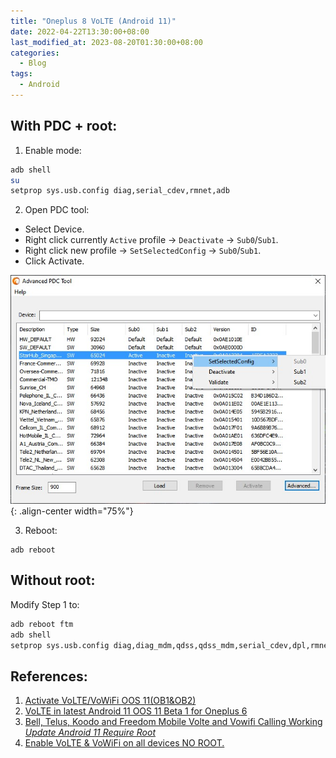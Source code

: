 ```yaml
---
title: "Oneplus 8 VoLTE (Android 11)"
date: 2022-04-22T13:30:00+08:00
last_modified_at: 2023-08-20T01:30:00+08:00
categories:
  - Blog
tags:
  - Android
---
```


## With PDC + root:

1. Enable mode:
```bash
adb shell
su
setprop sys.usb.config diag,serial_cdev,rmnet,adb
```

2. Open PDC tool:
- Select Device.
- Right click currently `Active` profile &rarr; `Deactivate` &rarr; `Sub0`/`Sub1`.
- Right click new profile &rarr; `SetSelectedConfig` &rarr; `Sub0`/`Sub1`.
- Click Activate.

![PDC](/assets/images/android/pdc.jpg){: .align-center width="75%"}

3. Reboot: 
```
adb reboot
```

## Without root:

Modify Step 1 to:
```bash
adb reboot ftm
adb shell
setprop sys.usb.config diag,diag_mdm,qdss,qdss_mdm,serial_cdev,dpl,rmnet,adb
```

## References:
1. [Activate VoLTE/VoWiFi OOS 11(OB1&OB2)](https://forum.xda-developers.com/t/guide-activate-volte-vowifi-oos-11-ob1-ob2.4223967/)
2. [VoLTE in latest Android 11 OOS 11 Beta 1 for Oneplus 6](https://www.reddit.com/r/oneplus/comments/ogr7wr/volte_in_latest_android_11_oos_11_beta_1_for/)
3. [Bell, Telus, Koodo and Freedom Mobile Volte and Vowifi Calling Working *Update Android 11 Require Root*](https://forum.xda-developers.com/t/bell-telus-koodo-and-freedom-mobile-volte-and-vowifi-calling-working-update-android-11-require-root.4153631/)
4. [Enable VoLTE & VoWiFi on all devices NO ROOT.](https://forum.xda-developers.com/t/guide-enable-volte-vowifi-on-all-devices-no-root.4105817/)





[link]: https://forum.xda-developers.com/t/pdc-without-root-on-android-11.4200263/post-84103949